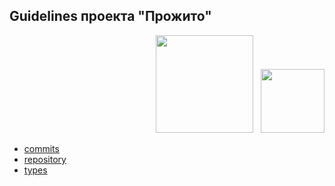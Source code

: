 ## Guidelines проекта "Прожито"
<div align="right">
  <img src="./apps/center/public/logo/prozhito_logo_ru.svg" width="156">
  <span>&nbsp;</span>
  <img src="./apps/center/public/logo/eusp_logo_ru.svg" width="102">
</div>

- [commits](./commits.md)
- [repository](./repository.md)
- [types](./types.md)

